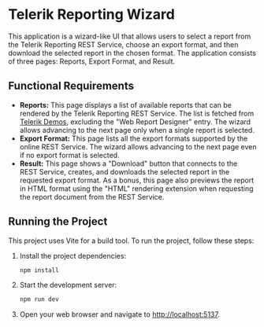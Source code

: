 # Telerik Reporting Wizard

This application is a wizard-like UI that allows users to select a report from the Telerik Reporting REST Service, choose an export format, and then download the selected report in the chosen format. The application consists of three pages: Reports, Export Format, and Result.

## Functional Requirements

- **Reports:** This page displays a list of available reports that can be rendered by the Telerik Reporting REST Service. The list is fetched from [Telerik Demos](https://demos.telerik.com), excluding the "Web Report Designer" entry. The wizard allows advancing to the next page only when a single report is selected.
- **Export Format:** This page lists all the export formats supported by the online REST Service. The wizard allows advancing to the next page even if no export format is selected.
- **Result:** This page shows a "Download" button that connects to the REST Service, creates, and downloads the selected report in the requested export format. As a bonus, this page also previews the report in HTML format using the "HTML" rendering extension when requesting the report document from the REST Service.

## Running the Project

This project uses Vite for a build tool. To run the project, follow these steps:

1. Install the project dependencies:
   ```bash
   npm install
   ```
2. Start the development server:
   ```bash
   npm run dev
   ```
3. Open your web browser and navigate to [http://localhost:5137](http://localhost:5137).
